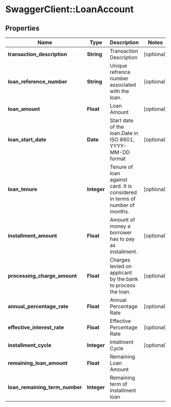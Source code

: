 # SwaggerClient::LoanAccount

## Properties
Name | Type | Description | Notes
------------ | ------------- | ------------- | -------------
**transaction_description** | **String** | Transaction Description | [optional] 
**loan_reference_number** | **String** | Unique refrence number associated with the loan. | [optional] 
**loan_amount** | **Float** | Loan Amount | [optional] 
**loan_start_date** | **Date** | Start date of the loan.Date in ISO 8601, YYYY-MM-DD format | [optional] 
**loan_tenure** | **Integer** | Tenure of loan against card. It is considered in terms of number of months. | [optional] 
**installment_amount** | **Float** | Amount of money a borrower has to pay as installment. | [optional] 
**processing_charge_amount** | **Float** | Charges levied on applicant by the bank to process the loan. | [optional] 
**annual_percentage_rate** | **Float** | Annual Percentage Rate | [optional] 
**effective_interest_rate** | **Float** | Effective Percentage Rate | [optional] 
**installment_cycle** | **Integer** | Intallment Cycle | [optional] 
**remaining_loan_amount** | **Float** | Remaining Loan Amount | 
**loan_remaining_term_number** | **Integer** | Remaining term of installment loan | 

